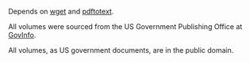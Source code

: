 Depends on [wget](https://www.gnu.org/software/wget/) and [pdftotext](https://www.xpdfreader.com/pdftotext-man.html).

All volumes were sourced from the US Government Publishing Office at [GovInfo](https://www.govinfo.gov/app/collection/statute).

All volumes, as US government documents, are in the public domain.
